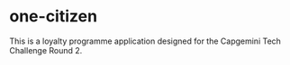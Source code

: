 # one-citizen
This is a loyalty programme application designed for the Capgemini Tech Challenge Round 2.
